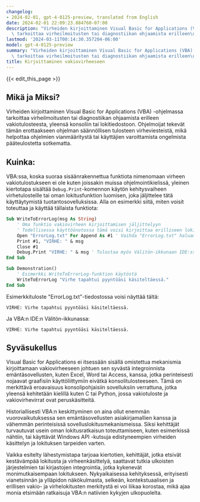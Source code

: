 ```yaml
---
changelog:
- 2024-02-01, gpt-4-0125-preview, translated from English
date: 2024-02-01 22:09:23.884760-07:00
description: "Virheiden kirjoittaminen Visual Basic for Applications (VBA) -ohjelmassa\
  \ tarkoittaa virheilmoitusten tai diagnostiikan ohjaamista erilleen\u2026"
lastmod: '2024-03-11T00:14:30.357204-06:00'
model: gpt-4-0125-preview
summary: "Virheiden kirjoittaminen Visual Basic for Applications (VBA) -ohjelmassa\
  \ tarkoittaa virheilmoitusten tai diagnostiikan ohjaamista erilleen\u2026"
title: Kirjoittaminen vakiovirheeseen
---
```


{{< edit_this_page >}}

## Mikä ja Miksi?

Virheiden kirjoittaminen Visual Basic for Applications (VBA) -ohjelmassa tarkoittaa virheilmoitusten tai diagnostiikan ohjaamista erilleen vakiotulosteesta, yleensä konsoliin tai lokitiedostoon. Ohjelmoijat tekevät tämän erottaakseen ohjelman säännöllisen tulosteen virheviesteistä, mikä helpottaa ohjelmien vianmääritystä tai käyttäjien varoittamista ongelmista pääteulostetta sotkematta.

## Kuinka:

VBA:ssa, koska suoraa sisäänrakennettua funktiota nimenomaan virheen vakiotulostukseen ei ole kuten joissakin muissa ohjelmointikielissä, yleinen kiertotapa sisältää `Debug.Print`-komennon käytön kehitysvaiheen virhetulosteille tai oman lokitusfunktion luomisen, joka jäljittelee tätä käyttäytymistä tuotantosovelluksissa. Alla on esimerkki siitä, miten voisit toteuttaa ja käyttää tällaista funktiota:

```vb
Sub WriteToErrorLog(msg As String)
    ' Oma funktio vakiovirheen kirjoittamisen jäljittelyyn
    ' Todellisessa käyttöönotossa tämä voisi kirjoittaa erilliseen lokitiedostoon tai omistettuun debuggausikkunaan
    Open "ErrorLog.txt" For Append As #1 ' Vaihda "ErrorLog.txt" haluamaksesi lokitiedostopoluksi
    Print #1, "VIRHE: " & msg
    Close #1
    Debug.Print "VIRHE: " & msg ' Tulostaa myös Välitön-ikkunaan IDE:ssä kehittäjän virheenjäljitykseen
End Sub

Sub Demonstration()
    ' Esimerkki WriteToErrorLog-funktion käytöstä
    WriteToErrorLog "Virhe tapahtui pyyntöäsi käsiteltäessä."
End Sub
```

Esimerkkituloste "ErrorLog.txt"-tiedostossa voisi näyttää tältä:
```
VIRHE: Virhe tapahtui pyyntöäsi käsiteltäessä.
```

Ja VBA:n IDE:n Välitön-ikkunassa:
```
VIRHE: Virhe tapahtui pyyntöäsi käsiteltäessä.
```

## Syväsukellus

Visual Basic for Applications ei itsessään sisällä omistettua mekanismia kirjoittamaan vakiovirheeseen johtuen sen syvästä integroinnista emäntäsovellusten, kuten Excel, Word tai Access, kanssa, jotka perinteisesti nojaavat graafisiin käyttöliittymiin eivätkä konsolitulosteeseen. Tämä on merkittävä eroavaisuus konsolipohjaisiin sovelluksiin verrattuna, jotka yleensä kehitetään kielillä kuten C tai Python, jossa vakiotuloste ja vakiovirhevirrat ovat peruskäsitteitä.

Historiallisesti VBA:n keskittyminen on aina ollut enemmän vuorovaikutuksessa sen emäntäsovellusten asiakirjamallien kanssa ja vähemmän perinteisissä sovelluslokitusmekanismeissa. Siksi kehittäjät turvautuvat usein oman lokitusratkaisun toteuttamiseen, kuten esimerkissä nähtiin, tai käyttävät Windows API -kutsuja edistyneempien virheiden käsittelyn ja lokituksen tarpeiden varten.

Vaikka esitelty lähestymistapa tarjoaa kiertotien, kehittäjät, jotka etsivät kestävämpää lokitusta ja virheenkäsittelyä, saattavat tutkia ulkoisten järjestelmien tai kirjastojen integrointia, jotka kykenevät monimutkaisempaan lokitukseen. Nykyaikaisessa kehityksessä, erityisesti vianetsinnän ja ylläpidon näkökulmasta, selkeän, kontekstuaalisen ja erillisen vakio- ja virhelokitusten merkitystä ei voi liikaa korostaa, mikä ajaa monia etsimään ratkaisuja VBA:n natiivien kykyjen ulkopuolelta.
